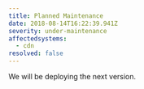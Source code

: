 ```yaml
---
title: Planned Maintenance
date: 2018-08-14T16:22:39.941Z
severity: under-maintenance
affectedsystems:
  - cdn
resolved: false
---
```

We will be deploying the next version.

<!--- language code: en -->

